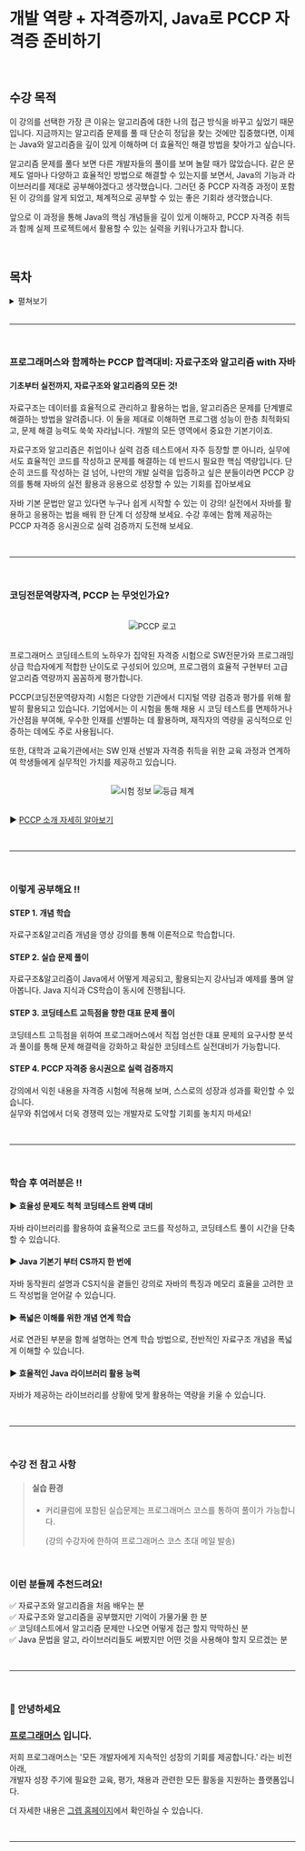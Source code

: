 # 개발 역량 + 자격증까지, Java로 PCCP 자격증 준비하기

<br>

## 수강 목적

이 강의를 선택한 가장 큰 이유는 알고리즘에 대한 나의 접근 방식을 바꾸고 싶었기 때문입니다.
지금까지는 알고리즘 문제를 풀 때 단순히 정답을 찾는 것에만 집중했다면, 이제는
Java와 알고리즘을 깊이 있게 이해하며 더 효율적인 해결 방법을 찾아가고 싶습니다.

알고리즘 문제를 풀다 보면 다른 개발자들의 풀이를 보며 놀랄 때가 많았습니다.
같은 문제도 얼마나 다양하고 효율적인 방법으로 해결할 수 있는지를 보면서,
Java의 기능과 라이브러리를 제대로 공부해야겠다고 생각했습니다.
그러던 중 PCCP 자격증 과정이 포함된 이 강의를 알게 되었고,
체계적으로 공부할 수 있는 좋은 기회라 생각했습니다.

앞으로 이 과정을 통해 Java의 핵심 개념들을 깊이 있게 이해하고, PCCP 자격증 취득과 함께
실제 프로젝트에서 활용할 수 있는 실력을 키워나가고자 합니다.

<br>

## 목차

<details>
<summary>펼쳐보기</summary>

<br>
  
  <details>
  <summary>섹션 1. 시작하기</summary>
  
  - [x] [강의] 1-1. 강의소개
  - [x] [강의] 1-2. 컴퓨터가 데이터를 다루는 방법
  - [x] [강의] 1-3. 시간복잡도
  - [x] [강의 자료] 자료구조와 알고리즘
  - [x] [강의 자료] Java API Document Guide
  - [x] 프로그래머스 실습 및 PCCP 응시권 신청
  
  <br>
  
  </details>
  
  <details>
  <summary>섹션 2. List(리스트)</summary>
  
  - [x] [강의] 2-1. Array 와 List
  - [x] [강의] 2-2. (Coding) Java 의 List
  - [x] [실습] 2-1. 최대값 인덱스 구하기
  - [x] [실습] 2-2. 순열 검사
  - [x] [실습] 2-3. 자연수 뒤집어 배열로 만들기
  - [x] [실습 풀이] 2-1. 최대값 인덱스 구하기
  - [x] [실습 풀이] 2-2. 순열 검사
  - [x] [실습 풀이] 2-3. 자연수 뒤집어 배열로 만들기
  - [x] [강의자료] List(리스트)
  
  <br>
  
  </details>
  
  <details>
  <summary>섹션 3. Map(맵)</summary>
  
  - [x] [강의] 3-1. Map 개요
  - [x] [강의] 3-2. (Coding) Map, java.util.Map
  - [x] [실습] 3-1. 폰켓몬
  - [x] [실습] 3-2. 완주하지 못한 선수
  - [x] [실습] 3-3. 위장
  - [x] [실습 풀이] 3-1. 폰켓몬
  - [x] [실습 풀이] 3-2. 완주하지 못한 선수
  - [x] [실습 풀이] 3-3. 위장
  - [x] [강의 자료] Map(맵)
  
  <br>
  
  </details>
  
  <details>
  <summary>섹션 4. Set(집합)</summary>
  
  - [x] [강의] 4-1. 집합(Set), 교집합, 합집합, 차집합
  - [x] [강의] 4-2 (Coding) Set, java.util.Set
  - [x] [실습] 4-1. 로또 번호 검출기
  - [x] [실습] 4-2. 끝말 잇기
  - [x] [실습] 4-3. 같은 숫자는 싫어
  - [x] [실습 풀이] 4-1. 로또 번호 검출기
  - [x] [실습 풀이] 4-2. 끝말 잇기
  - [x] [실습 풀이] 4-3. 같은 숫자는 싫어
  - [x] [강의 자료] Set(집합)
  
  <br>
  
  </details>
  
  <details>
  <summary>섹션 5. Stack/Queue(스택, 큐)</summary>
  
  - [ ] [강의] 5-1. Stack/Queue 개요
  - [ ] [강의] 5-2. (Coding) Stack, Queue, Deque
  - [ ] [실습] 5-1. 올바른 괄호
  - [ ] [실습] 5-2. 기능 개발
  - [ ] [실습] 5-3. 주식 가격
  - [ ] [실습] 5-4. 프린터
  - [ ] [실습 풀이] 5-1. 올바른 괄호
  - [ ] [실습 풀이] 5-2. 기능 개발
  - [ ] [실습 풀이] 5-3. 주식 가격
  - [ ] [실습 풀이] 5-4. 프린터
  - [ ] [강의 자료] Stack/Queue(스택, 큐)
  
  <br>
  
  </details>
  
  <details>
  <summary>섹션 6. Linear Search(선형탐색)</summary>
  
  - [ ] [강의] 6-1. 선형탐색
  - [ ] [강의] 6-2. (Coding) Object의 비교&대소비교, Collection.search
  - [ ] [실습] 6-1. 전화번호 목록
  - [ ] [실습] 6-2. 문자열 내 p와 y의 개수
  - [ ] [실습] 6-3. 스킬트리
  - [ ] [실습 풀이] 6-1. 전화번호 목록
  - [ ] [실습 풀이] 6-2. 문자열 내 p와 y의 개수
  - [ ] [실습 풀이] 6-3. 스킬트리
  - [ ] [강의 자료] Linear Search(선형탐색)
  
  <br>
  
  </details>
  
  <details>
  <summary>섹션 7. Sort(정렬)</summary>
  
  - [ ] [강의] 7-1. 다양한 정렬 알고리즘
  - [ ] [강의] 7-2. (Coding) 정렬, Collection.sort
  - [ ] [실습] 7-1. 제일 작은 수 제거하기
  - [ ] [실습] 7-2. 문자열 내 마음대로 정렬하기
  - [ ] [실습] 7-3. JadenCase 문자열 만들기
  - [ ] [실습] 7-4. H-Index
  - [ ] [실습 풀이] 7-1. 제일 작은 수 제거하기
  - [ ] [실습 풀이] 7-2. 문자열 내 마음대로 정렬하기
  - [ ] [실습 풀이] 7-3. JadenCase 문자열 만들기
  - [ ] [실습 풀이] 7-4. H-Index
  - [ ] [강의 자료] Sort(정렬)
  - [ ] [강의자료] Sort(정렬) 소스코드
  
  <br>
  
  </details>
  
  <details>
  <summary>섹션 8. Graph와 Non-Linear Search(그래프와 비선형 탐색)</summary>
  
  - [ ] [강의] 8-1. Graph 개요
  - [ ] [강의] 8-2. (Coding) graph, BFS/DFS
  - [ ] [실습] 8-1. 네트워크
  - [ ] [실습] 8-2. 타겟 넘버
  - [ ] [실습] 8-3. 단어변환
  - [ ] [실습] 8-4. 게임 맵 최단거리
  - [ ] [실습 풀이] 8-1. 네트워크
  - [ ] [실습 풀이] 8-2. 타겟 넘버
  - [ ] [실습 풀이] 8-3. 단어변환
  - [ ] [실습 풀이] 8-4. 게임 맵 최단거리
  - [ ] [강의 자료] Graph(그래프)
  - [ ] [강의자료] Graph(그래프) 소스코드
  
  <br>
  
  </details>
  
  <details>
  <summary>섹션 9. Tree(트리)</summary>
  
  - [ ] [강의] 9.1 Tree 개요
  - [ ] [강의] 9.2 Binary Search Tree의 동작. Heap 의 동작, Tree 가 응용된 Java Collection
  - [ ] [실습] 9-1. 더 맵게
  - [ ] [실습] 9-2. 가장 먼 노드
  - [ ] [실습] 9-3. 순위
  - [ ] [실습 풀이] 9-1. 더 맵게
  - [ ] [실습 풀이] 9-2. 가장 먼 노드
  - [ ] [실습 풀이] 9-3. 순위
  - [ ] [강의 자료] Tree(트리)
  
  <br>
  
  </details>
  
  <details>
  <summary>섹션 10. 그리디(Greedy) 대표 문제 풀이</summary>
  
  - [ ] [실습] Step 1. 기지국 설치 직접 풀어보기
  - [ ] [강의] Step 2. 지문 이해 및 풀이 계획 세우기
  - [ ] [강의] Step 3. 강사의 풀이 엿보기
  
  <br>
  
  </details>
  
  <details>
  <summary>섹션 11. 정렬(Sort) 대표 문제 풀이</summary>
  
  - [ ] [실습] Step 1. 가장 큰 수 직접 풀어보기
  - [ ] [강의] Step 2. 지문 이해 및 풀이 계획 세우기
  - [ ] [강의] Step 3. 강사의 풀이 엿보기
  
  <br>
  
  </details>
  
  <details>
  <summary>섹션 12. 이분탐색(Binary Search) 대표 문제 풀이</summary>
  
  - [ ] [실습] Step 1. 숫자 게임 직접 풀어보기
  - [ ] [강의] Step 2. 지문 이해 및 풀이 계획 세우기
  - [ ] [강의] Step 3. 강사의 풀이 엿보기
  
  <br>
  
  </details>
  
  <details>
  <summary>섹션 13. 시뮬레이션(Simulation) 대표 문제: 숫자 게임</summary>
  
  - [ ] [실습] Step 1. 숫자 게임 직접 풀어보기
  - [ ] [강의] Step 2. 지문 이해 및 풀이 계획 세우기
  - [ ] [강의] Step 3. 강사의 풀이 엿보기
  
  <br>
  
  </details>
  
  <details>
  <summary>섹션 14. 해시(Hash) 대표 문제</summary>
  
  - [ ] [실습] Step 1. 위장 직접 풀어보기
  - [ ] [강의] Step 2. 지문 이해 및 풀이 계획 세우기
  - [ ] [강의] Step 3. 강사의 풀이 엿보기
  
  <br>
  
  </details>
  
  <details>
  <summary>섹션 15. 너비우선탐색(BFS) /깊이우선탐색(DFS) 대표 문제</summary>
  
  - [ ] [BFS][실습] Step 1. 게임 맵 최단거리 직접 풀어보기
  - [ ] [BFS][강의] Step 2. 지문 이해 및 풀이 계획 세우기
  - [ ] [BFS][강의] Step 3. 강사의 풀이 엿보기
  - [ ] [DFS][실습] Step 1. 올바른 괄호의 개수 직접 풀어보기
  - [ ] [DFS][강의] Step 2. 지문 이해 및 풀이 계획 세우기
  - [ ] [DFS][강의] Step 3. 강사의 풀이 엿보기
  
  <br>
  
  </details>
  
  <details>
  <summary>섹션 16. 동적계획법(Dynamic Programming) 대표 문제</summary>
  
  - [ ] [실습] Step 1. 정수 삼각형 직접 풀어보기
  - [ ] [강의] Step 2. 지문 이해 및 풀이 계획 세우기
  - [ ] [강의] Step 3. 강사의 풀이 엿보기
  
  <br>

  </details>
</details>

<br>
<hr>
<br>

### 프로그래머스와 함께하는 PCCP 합격대비: 자료구조와 알고리즘 with 자바

#### 기초부터 실전까지, 자료구조와 알고리즘의 모든 것!

자료구조는 데이터를 효율적으로 관리하고 활용하는 법을, 알고리즘은 문제를 단계별로 해결하는 방법을 알려줍니다. 이 둘을 제대로 이해하면 프로그램 성능이 한층 최적화되고, 문제 해결 능력도 쑥쑥 자라납니다. 개발의 모든 영역에서 중요한 기본기이죠.

자료구조와 알고리즘은 취업이나 실력 검증 테스트에서 자주 등장할 뿐 아니라, 실무에서도 효율적인 코드를 작성하고 문제를 해결하는 데 반드시 필요한 핵심 역량입니다. 단순히 코드를 작성하는 걸 넘어, 나만의 개발 실력을 입증하고 싶은 분들이라면 PCCP 강의를 통해 자바의 실전 활용과 응용으로 성장할 수 있는 기회를 잡아보세요

자바 기본 문법만 알고 있다면 누구나 쉽게 시작할 수 있는 이 강의! 실전에서 자바를 활용하고 응용하는 법을 배워 한 단계 더 성장해 보세요. 수강 후에는 함께 제공하는 PCCP 자격증 응시권으로 실력 검증까지 도전해 보세요.

<br>
<hr>
<br>

### 코딩전문역량자격, PCCP 는 무엇인가요?

<br>

<div align="center">
 <img src="https://cdn.inflearn.com/public/files/courses/335275/builder/01jb91hasvnn1yfjeh6gc9sx8m?w=960" alt="PCCP 로고">
</div>

<br>

프로그래머스 코딩테스트의 노하우가 집약된 자격증 시험으로 SW전문가와 프로그래밍 상급 학습자에게 적합한 난이도로 구성되어 있으며, 프로그램의 효율적 구현부터 고급 알고리즘 역량까지 꼼꼼하게 평가합니다.

PCCP(코딩전문역량자격) 시험은 다양한 기관에서 디지털 역량 검증과 평가를 위해 활발히 활용되고 있습니다. 기업에서는 이 시험을 통해 채용 시 코딩 테스트를 면제하거나 가산점을 부여해, 우수한 인재를 선별하는 데 활용하며, 재직자의 역량을 공식적으로 인증하는 데에도 주로 사용됩니다.

또한, 대학과 교육기관에서는 SW 인재 선발과 자격증 취득을 위한 교육 과정과 연계하여 학생들에게 실무적인 가치를 제공하고 있습니다.

<br>

<div align="center">
 <img src="https://cdn.inflearn.com/public/files/courses/335275/builder/01jb91j859406t5a57qjdn08h5?w=960" alt="시험 정보">
 <img src="https://cdn.inflearn.com/public/files/courses/335275/builder/01jb91jny2h240qygcvwyw709r?w=960" alt="등급 체계">
</div>

<br>

▶ [PCCP 소개 자세히 알아보기](https://certi.programmers.co.kr/about/pccp)

<br>
<hr>
<br>

### 이렇게 공부해요 !!

#### STEP 1. 개념 학습
자료구조&알고리즘 개념을 영상 강의를 통해 이론적으로 학습합니다.

#### STEP 2. 실습 문제 풀이 
자료구조&알고리즘이 Java에서 어떻게 제공되고, 활용되는지 강사님과 예제를 풀며 알아봅니다. Java 지식과 CS학습이 동시에 진행됩니다.

#### STEP 3. 코딩테스트 고득점을 향한 대표 문제 풀이
코딩테스트 고득점을 위하여 프로그래머스에서 직접 엄선한 대표 문제의 요구사항 분석과 풀이를 통해 문제 해결력을 강화하고 확실한 코딩테스트 실전대비가 가능합니다.

#### STEP 4. PCCP 자격증 응시권으로 실력 검증까지
강의에서 익힌 내용을 자격증 시험에 적용해 보며, 스스로의 성장과 성과를 확인할 수 있습니다.  
실무와 취업에서 더욱 경쟁력 있는 개발자로 도약할 기회를 놓치지 마세요!

<br>
<hr>
<br>

### 학습 후 여러분은 !!

#### ▶ 효율성 문제도 척척 코딩테스트 완벽 대비
자바 라이브러리를 활용하여 효율적으로 코드를 작성하고, 코딩테스트 풀이 시간을 단축할 수 있습니다.

#### ▶ Java 기본기 부터 CS까지 한 번에
자바 동작원리 설명과 CS지식을 곁들인 강의로 자바의 특징과 메모리 효율을 고려한 코드 작성법을 얻어갈 수 있습니다.

#### ▶ 폭넓은 이해를 위한 개념 연계 학습
서로 연관된 부분을 함께 설명하는 연계 학습 방법으로, 전반적인 자료구조 개념을 폭넓게 이해할 수 있습니다.

#### ▶ 효율적인 Java 라이브러리 활용 능력
자바가 제공하는 라이브러리를 상황에 맞게 활용하는 역량을 키울 수 있습니다.

<br>
<hr>
<br>

### 수강 전 참고 사항

>
> #### 실습 환경
> - 커리큘럼에 포함된 실습문제는 프로그래머스 코스를 통하여 풀이가 가능합니다.
> 
>   (강의 수강자에 한하여 프로그래머스 코스 초대 메일 발송)
> 

<br>

### 이런 분들께 추천드려요!

✅ 자료구조와 알고리즘을 처음 배우는 분  
✅ 자료구조와 알고리즘을 공부했지만 기억이 가물가물 한 분  
✅ 코딩테스트에서 알고리즘 문제만 나오면 어떻게 접근 할지 막막하신 분  
✅ Java 문법을 알고, 라이브러리들도 써봤지만 어떤 것을 사용해야 할지 모르겠는 분

<br>
<hr>
<br>

### 👋 안녕하세요
### [프로그래머스](https://www.inflearn.com/users/1480893/@grepp) 입니다.

저희 프로그래머스는 '모든 개발자에게 지속적인 성장의 기회를 제공합니다.' 라는 비전 아래,  
개발자 성장 주기에 필요한 교육, 평가, 채용과 관련한 모든 활동을 지원하는 플랫폼입니다.

더 자세한 내용은 [그렙 홈페이지](https://www.grepp.co/)에서 확인하실 수 있습니다.

<br>
<hr>
